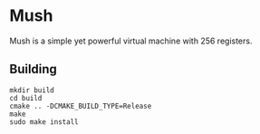 # Mush

Mush is a simple yet powerful virtual machine with 256 registers.

## Building

    mkdir build
    cd build
    cmake .. -DCMAKE_BUILD_TYPE=Release
    make
    sudo make install

